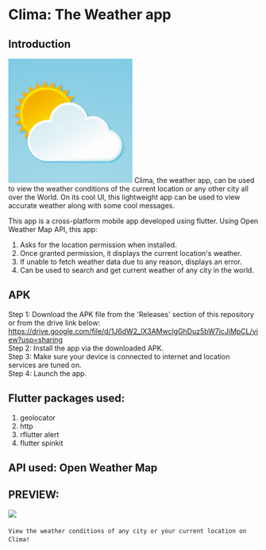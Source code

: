 # Clima: The Weather app
## Introduction
<img src="https://github.com/srockstech/clima-weather-app/blob/main/images/clima_logo.png" width=250>
Clima, the weather app, can be used to view the weather conditions of the current location or any other city all over the World. On its cool UI, this lightweight app can be used to view accurate weather along with some cool messages.

This app is a cross-platform mobile app developed using flutter. Using Open Weather Map API, this app:
1. Asks for the location permission when installed.
2. Once granted permission, it displays the current location's weather.
3. If unable to fetch weather data due to any reason, displays an error.
4. Can be used to search and get current weather of any city in the world.

## APK
Step 1: Download the APK file from the 'Releases' section of this repository or from the drive link below:<br />
https://drive.google.com/file/d/1J6dW2_lX3AMwclgGhDuz5bW7icJiMpCL/view?usp=sharing<br />
Step 2: Install the app via the downloaded APK.<br />
Step 3: Make sure your device is connected to internet and location services are tuned on.<br />
Step 4: Launch the app.<br />

## Flutter packages used:
1. geolocator
2. http
3. rflutter alert
4. flutter spinkit

## API used: Open Weather Map

## PREVIEW:

<img src="preview.gif" width=300>

``View the weather conditions of any city or your current location on Clima!``